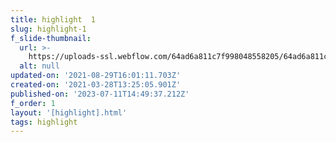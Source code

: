 ```yaml
---
title: highlight  1
slug: highlight-1
f_slide-thumbnail:
  url: >-
    https://uploads-ssl.webflow.com/64ad6a811c7f998048558205/64ad6a811c7f99804855822b_DJI_0269.jpg
  alt: null
updated-on: '2021-08-29T16:01:11.703Z'
created-on: '2021-03-28T13:25:05.901Z'
published-on: '2023-07-11T14:49:37.212Z'
f_order: 1
layout: '[highlight].html'
tags: highlight
---
```



